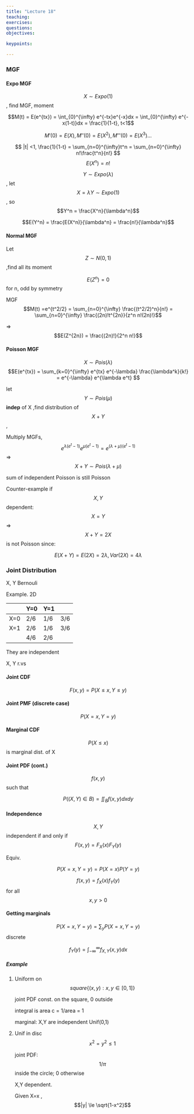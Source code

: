 ```yaml
---
title: "Lecture 18"
teaching: 
exercises:
questions:
objectives:

keypoints:

---
```


### MGF

#### Expo MGF

$$X\sim Expo(1)$$, find MGF, moment 

$$M(t) = E(e^{tx}) = \int_{0}^{\infty} e^{-tx}e^{-x}dx = \int_{0}^{\infty} e^{-x(1-t)}dx = \frac{1}{1-t}, t<1$$ 

$$M'(0) = E(X), M''(0) = E(X^2) , M'''(0) = E(X^3)\dots$$

$$ |t| <1,  \frac{1}{1-t} = \sum_{n=0}^{\infty}t^n = \sum_{n=0}^{\infty} n!\frac{t^n}{n!} $$    $$E(X^n) = n! $$

$$Y\sim Expo(\lambda)$$, let $$X = \lambda Y \sim Expo(1)$$, so $$Y^n = \frac{X^n}{\lambda^n}$$ 

$$E(Y^n) = \frac{E(X^n)}{\lambda^n} = \frac{n!}{\lambda^n}$$ 

#### Normal MGF

Let $$Z\sim N(0,1)$$ ,find all its moment

$$E(Z^n) = 0$$ for n, odd by symmetry

MGF $$M(t) =e^{t^2/2} = \sum_{n=0}^{\infty} \frac{(t^2/2)^n}{n!} =  \sum_{n=0}^{\infty} \frac{(2n)!t^{2n}}{z^n n!(2n)!}$$  

=>$$E(Z^{2n}) = \frac{(2n)!}{2^n n!}$$ 

#### Poisson MGF

$$X\sim Pois(\lambda)$$   $$E(e^{tx}) = \sum_{k=0}^{\infty} e^{tx} e^{-\lambda} \frac{\lambda^k}{k!} = e^{-\lambda} e^{\lambda e^t} $$ 

let $$ Y\sim Pois(\mu)$$ **indep** of X ,find distribution of $$X+Y$$ , 

Multiply  MGFs, $$e^{\lambda(e^t-1)}e^{\mu (e^t-1)} = e^{(\lambda+\mu)(e^t-1)}$$  => $$X+Y \sim Pois(\lambda + \mu)$$ 

sum of independent Poisson is still Poisson

 Counter-example if $$X, Y$$ dependent: $$X =Y$$  => $$X+Y = 2X$$ is not Poisson since:

$$E(X+Y) = E(2X) = 2\lambda, Var(2X) = 4\lambda $$ 

### Joint Distribution

X, Y Bernouli

Example. 2D

|      | Y=0  | Y=1  |      |
| ---- | ---- | ---- | ---- |
| X=0  | 2/6  | 1/6  | 3/6  |
| X=1  | 2/6  | 1/6  | 3/6  |
|      | 4/6  | 2/6  |      |

They are independent 



X, Y r.vs 

#### Joint CDF

$$F(x,y) =P(X\le x, Y \le y)$$

#### Joint PMF (discrete case)

$$P(X=x, Y=y)$$ 

#### Marginal CDF

$$P(X\le x)$$ is marginal dist. of X

#### Joint PDF (cont.)

$$f(x, y)$$ such that 

$$P((X,Y)\in B) = \iint_{B} f(x, y)dxdy$$ 

#### Independence

$$X,Y$$ independent if and only if $$F(x,y) = F_X(x)F_Y(y)$$

Equiv. 

$$P(X=x, Y=y) = P(X=x)P(Y=y)$$

$$ f(x, y) = f_X(x)f_Y(y)$$ for all $$x, y >0$$

#### Getting marginals

$$P(X=x, Y=y) = \sum_y P(X=x, Y=y)$$ discrete

$$f_Y(y) = \int_{-\infty}^{\infty} f_{X,Y}(x,y)dx$$

##### Example

1. Uniform on $$square\{(x,y): x,y\in [0,1]\} $$

   joint PDF const. on the square, 0 outside

   integral is area c = 1/area = 1

   marginal:  X,Y are independent Unif(0,1)

2. Unif in disc $$x^2 = y^2 \le 1$$ 

   joint PDF: $$1/\pi$$ inside the circle; 0 otherwise

   X,Y dependent. 

   Given X=x , $$|y| \le \sqrt{1-x^2}$$ 